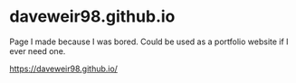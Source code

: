 # daveweir98.github.io
Page I made because I was bored. Could be used as a portfolio website if I ever need one.

https://daveweir98.github.io/
